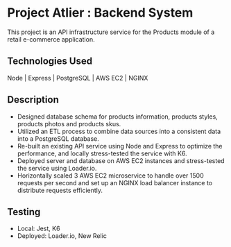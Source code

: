# Project Atlier : Backend System

This project is an API infrastructure service for the Products module of a retail e-commerce application.

## Technologies Used

Node | Express | PostgreSQL | AWS EC2 | NGINX

## Description

- Designed database schema for products information, products styles, products photos and products skus.
- Utilized an ETL process to combine data sources into a consistent data into a PostgreSQL database.
- Re-built an existing API service using Node and Express to optimize the performance, and locally stress-tested the service with K6.
- Deployed server and database on AWS EC2 instances and stress-tested the service using Loader.io.
- Horizontally scaled 3 AWS EC2 microservice to handle over 1500 requests per second and set up an NGINX load balancer instance to distribute requests efficiently.

## Testing

- Local: Jest, K6
- Deployed: Loader.io, New Relic

